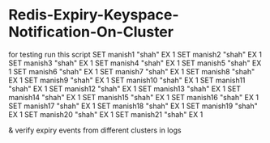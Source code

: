 # Redis-Expiry-Keyspace-Notification-On-Cluster
for testing run this script
SET manish1 "shah" EX 1
SET manish2 "shah" EX 1
SET manish3 "shah" EX 1
SET manish4 "shah" EX 1
SET manish5 "shah" EX 1
SET manish6 "shah" EX 1
SET manish7 "shah" EX 1
SET manish8 "shah" EX 1
SET manish9 "shah" EX 1
SET manish10 "shah" EX 1
SET manish11 "shah" EX 1
SET manish12 "shah" EX 1
SET manish13 "shah" EX 1
SET manish14 "shah" EX 1
SET manish15 "shah" EX 1
SET manish16 "shah" EX 1
SET manish17 "shah" EX 1
SET manish18 "shah" EX 1
SET manish19 "shah" EX 1
SET manish20 "shah" EX 1
SET manish21 "shah" EX 1

& verify expiry events from different clusters in logs
